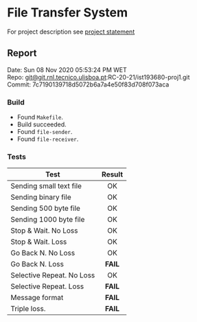 # File Transfer System

For project description see [project statement](https://github.com/afonsojorge15/computer-networks-algorithms/blob/master/File%20Transfer%20System%20-%20UDP/project-routing-simulator.pdf)

## Report

Date: Sun 08 Nov 2020 05:53:24 PM WET  
Repo: git@git.rnl.tecnico.ulisboa.pt:RC-20-21/ist193680-proj1.git  
Commit: 7c7190139718d5072b6a7a4e50f83d708f073aca

### Build

- Found `Makefile`.
- Build succeeded.
- Found `file-sender`.
- Found `file-receiver`.

### Tests

| Test                      |  Result  |
| ------------------------- | :------: |
| Sending small text file   |    OK    |
| Sending binary file       |    OK    |
| Sending 500 byte file     |    OK    |
| Sending 1000 byte file    |    OK    |
| Stop & Wait. No Loss      |    OK    |
| Stop & Wait. Loss         |    OK    |
| Go Back N. No Loss        |    OK    |
| Go Back N. Loss           | **FAIL** |
| Selective Repeat. No Loss |    OK    |
| Selective Repeat. Loss    | **FAIL** |
| Message format            | **FAIL** |
| Triple loss.              | **FAIL** |

